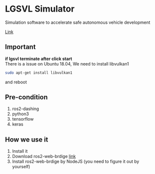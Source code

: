 # LGSVL Simulator
Simulation software to accelerate safe autonomous vehicle development


[Link](https://github.com/lgsvl/simulator)

## Important
  __if lgsvl terminate after click start__ <br/>
  There is a issue on Ubuntu 18.04, We need to install libvulkan1
  ```bash
  sudo apt-get install libvulkan1
  ```
  and reboot

## Pre-condition
  1. ros2-dashing
  2. python3
  3. tensorflow
  4. keras 
 
## How we use it
  1. Install it 
  2. Download ros2-web-brdige [link](https://github.com/RobotWebTools/ros2-web-bridge)
  3. Install ros2-web-brdige by NodeJS (you need to figure it out by yourself)
  
  
